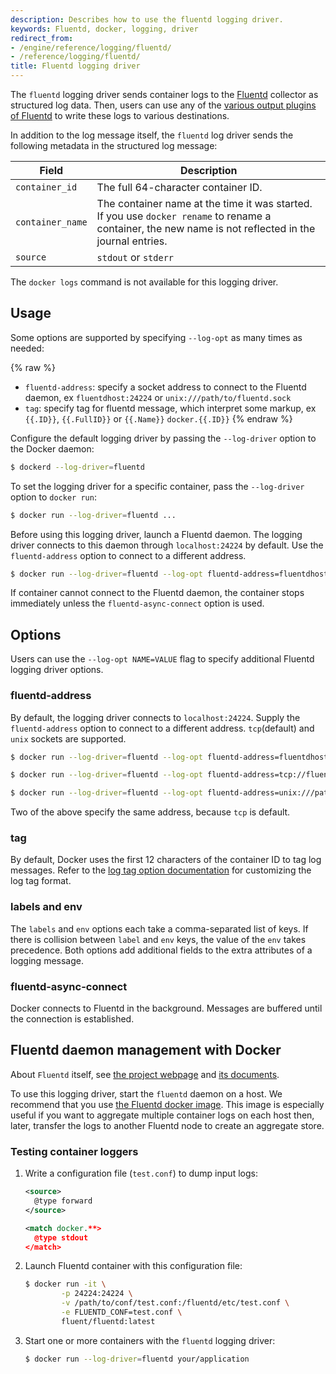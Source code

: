 ```yaml
---
description: Describes how to use the fluentd logging driver.
keywords: Fluentd, docker, logging, driver
redirect_from:
- /engine/reference/logging/fluentd/
- /reference/logging/fluentd/
title: Fluentd logging driver
---
```


The `fluentd` logging driver sends container logs to the
[Fluentd](http://www.fluentd.org/) collector as structured log data. Then, users
can use any of the [various output plugins of
Fluentd](http://www.fluentd.org/plugins) to write these logs to various
destinations.

In addition to the log message itself, the `fluentd` log
driver sends the following metadata in the structured log message:

| Field            | Description                         |
-------------------|-------------------------------------|
| `container_id`   | The full 64-character container ID. |
| `container_name` | The container name at the time it was started. If you use `docker rename` to rename a container, the new name is not reflected in the journal entries.                                         |
| `source`         | `stdout` or `stderr`                |

The `docker logs` command is not available for this logging driver.

## Usage

Some options are supported by specifying `--log-opt` as many times as needed:

{% raw %}
 - `fluentd-address`: specify a socket address to connect to the Fluentd daemon, ex `fluentdhost:24224` or `unix:///path/to/fluentd.sock`
 - `tag`: specify tag for fluentd message, which interpret some markup, ex `{{.ID}}`, `{{.FullID}}` or `{{.Name}}` `docker.{{.ID}}`
{% endraw %}

Configure the default logging driver by passing the
`--log-driver` option to the Docker daemon:

```bash
$ dockerd --log-driver=fluentd
```

To set the logging driver for a specific container, pass the
`--log-driver` option to `docker run`:

```bash
$ docker run --log-driver=fluentd ...
```

Before using this logging driver, launch a Fluentd daemon. The logging driver
connects to this daemon through `localhost:24224` by default. Use the
`fluentd-address` option to connect to a different address.

```bash
$ docker run --log-driver=fluentd --log-opt fluentd-address=fluentdhost:24224
```

If container cannot connect to the Fluentd daemon, the container stops
immediately unless the `fluentd-async-connect` option is used.

## Options

Users can use the `--log-opt NAME=VALUE` flag to specify additional Fluentd logging driver options.

### fluentd-address

By default, the logging driver connects to `localhost:24224`. Supply the
`fluentd-address` option to connect to a different address. `tcp`(default) and `unix` sockets are supported.

```bash
$ docker run --log-driver=fluentd --log-opt fluentd-address=fluentdhost:24224

$ docker run --log-driver=fluentd --log-opt fluentd-address=tcp://fluentdhost:24224

$ docker run --log-driver=fluentd --log-opt fluentd-address=unix:///path/to/fluentd.sock
```
Two of the above specify the same address, because `tcp` is default.

### tag

By default, Docker uses the first 12 characters of the container ID to tag log messages.
Refer to the [log tag option documentation](log_tags.md) for customizing
the log tag format.


### labels and env

The `labels` and `env` options each take a comma-separated list of keys. If there is collision between `label` and `env` keys, the value of the `env` takes precedence. Both options add additional fields to the extra attributes of a logging message.

### fluentd-async-connect

Docker connects to Fluentd in the background. Messages are buffered until the connection is established.

## Fluentd daemon management with Docker

About `Fluentd` itself, see [the project webpage](http://www.fluentd.org)
and [its documents](http://docs.fluentd.org/).

To use this logging driver, start the `fluentd` daemon on a host. We recommend
that you use [the Fluentd docker
image](https://hub.docker.com/r/fluent/fluentd/). This image is
especially useful if you want to aggregate multiple container logs on each
host then, later, transfer the logs to another Fluentd node to create an
aggregate store.

### Testing container loggers

1.  Write a configuration file (`test.conf`) to dump input logs:

    ```xml
    <source>
      @type forward
    </source>

    <match docker.**>
      @type stdout
    </match>
    ```

2.  Launch Fluentd container with this configuration file:

    ```bash
    $ docker run -it \
            -p 24224:24224 \
            -v /path/to/conf/test.conf:/fluentd/etc/test.conf \
            -e FLUENTD_CONF=test.conf \
            fluent/fluentd:latest
    ```

3.  Start one or more containers with the `fluentd` logging driver:

    ```bash
    $ docker run --log-driver=fluentd your/application
    ```
